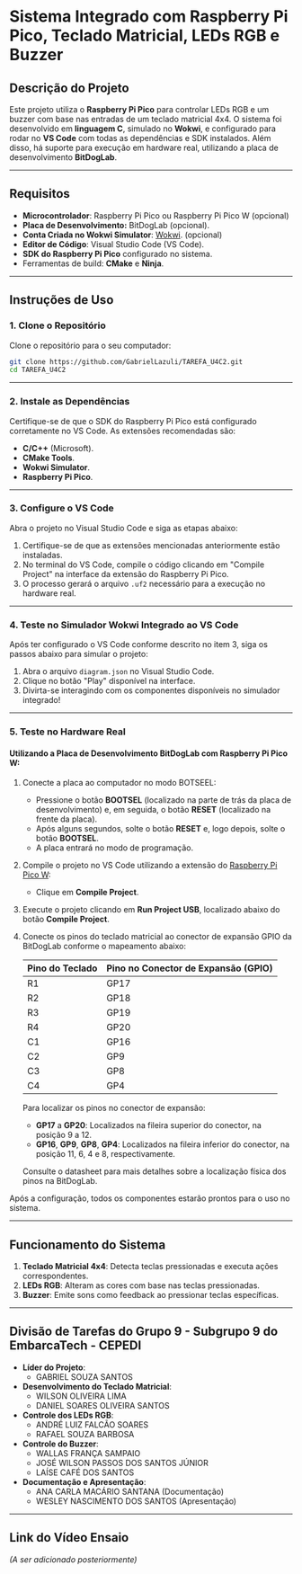 # Sistema Integrado com Raspberry Pi Pico, Teclado Matricial, LEDs RGB e Buzzer

## Descrição do Projeto

Este projeto utiliza o **Raspberry Pi Pico** para controlar LEDs RGB e um buzzer com base nas entradas de um teclado matricial 4x4. O sistema foi desenvolvido em **linguagem C**, simulado no **Wokwi**, e configurado para rodar no **VS Code** com todas as dependências e SDK instalados. Além disso, há suporte para execução em hardware real, utilizando a placa de desenvolvimento **BitDogLab**.

---

## Requisitos

- **Microcontrolador**: Raspberry Pi Pico ou Raspberry Pi Pico W (opcional)
- **Placa de Desenvolvimento:** BitDogLab (opcional).
- **Conta Criada no Wokwi Simulator**: [Wokwi](https://wokwi.com/). (opcional)
- **Editor de Código**: Visual Studio Code (VS Code).
- **SDK do Raspberry Pi Pico** configurado no sistema.
- Ferramentas de build: **CMake** e **Ninja**.

---

## Instruções de Uso

### 1. Clone o Repositório

Clone o repositório para o seu computador:
```bash
git clone https://github.com/GabrielLazuli/TAREFA_U4C2.git
cd TAREFA_U4C2
```
---

### 2. Instale as Dependências

Certifique-se de que o SDK do Raspberry Pi Pico está configurado corretamente no VS Code. As extensões recomendadas são:

- **C/C++** (Microsoft).
- **CMake Tools**.
- **Wokwi Simulator**.
- **Raspberry Pi Pico**.

---

### 3. Configure o VS Code

Abra o projeto no Visual Studio Code e siga as etapas abaixo:

1. Certifique-se de que as extensões mencionadas anteriormente estão instaladas.
2. No terminal do VS Code, compile o código clicando em "Compile Project" na interface da extensão do Raspberry Pi Pico.
3. O processo gerará o arquivo `.uf2` necessário para a execução no hardware real.

---

### 4. Teste no Simulador Wokwi Integrado ao VS Code

Após ter configurado o VS Code conforme descrito no item 3, siga os passos abaixo para simular o projeto:

1. Abra o arquivo `diagram.json` no Visual Studio Code.
2. Clique no botão "Play" disponível na interface.
3. Divirta-se interagindo com os componentes disponíveis no simulador integrado!

---

### 5. Teste no Hardware Real

#### Utilizando a Placa de Desenvolvimento BitDogLab com Raspberry Pi Pico W:

1. Conecte a placa ao computador no modo BOTSEEL:
   - Pressione o botão **BOOTSEL** (localizado na parte de trás da placa de desenvolvimento) e, em seguida, o botão **RESET** (localizado na frente da placa).
   - Após alguns segundos, solte o botão **RESET** e, logo depois, solte o botão **BOOTSEL**.
   - A placa entrará no modo de programação.

2. Compile o projeto no VS Code utilizando a extensão do [Raspberry Pi Pico W](https://marketplace.visualstudio.com/items?itemName=raspberry-pi.raspberry-pi-pico):
   - Clique em **Compile Project**.

3. Execute o projeto clicando em **Run Project USB**, localizado abaixo do botão **Compile Project**.

4. Conecte os pinos do teclado matricial ao conector de expansão GPIO da BitDogLab conforme o mapeamento abaixo:

   | **Pino do Teclado** | **Pino no Conector de Expansão (GPIO)** |
   |---------------------|----------------------------------------|
   | R1                 | GP17                                   |
   | R2                 | GP18                                   |
   | R3                 | GP19                                   |
   | R4                 | GP20                                   |
   | C1                 | GP16                                   |
   | C2                 | GP9                                    |
   | C3                 | GP8                                    |
   | C4                 | GP4                                    |

   Para localizar os pinos no conector de expansão:
   - **GP17** a **GP20**: Localizados na fileira superior do conector, na posição 9 a 12.
   - **GP16**, **GP9**, **GP8**, **GP4**: Localizados na fileira inferior do conector, na posição 11, 6, 4 e 8, respectivamente.

   Consulte o datasheet para mais detalhes sobre a localização física dos pinos na BitDogLab.

Após a configuração, todos os componentes estarão prontos para o uso no sistema.

---

## Funcionamento do Sistema

1. **Teclado Matricial 4x4**: Detecta teclas pressionadas e executa ações correspondentes.
2. **LEDs RGB**: Alteram as cores com base nas teclas pressionadas.
3. **Buzzer**: Emite sons como feedback ao pressionar teclas específicas.

---

## Divisão de Tarefas do Grupo 9 - Subgrupo 9 do EmbarcaTech - CEPEDI 

- **Líder do Projeto**:
  - GABRIEL SOUZA SANTOS
- **Desenvolvimento do Teclado Matricial**:
  - WILSON OLIVEIRA LIMA
  - DANIEL SOARES OLIVEIRA SANTOS
- **Controle dos LEDs RGB**:
  - ANDRÉ LUIZ FALCÃO SOARES
  - RAFAEL SOUZA BARBOSA
- **Controle do Buzzer**:
  - WALLAS FRANÇA SAMPAIO
  - JOSÉ WILSON PASSOS DOS SANTOS JÚNIOR
  - LAÍSE CAFÉ DOS SANTOS
- **Documentação e Apresentação**:
  - ANA CARLA MACÁRIO SANTANA (Documentação)
  - WESLEY NASCIMENTO DOS SANTOS (Apresentação)

---

## Link do Vídeo Ensaio

*(A ser adicionado posteriormente)*
